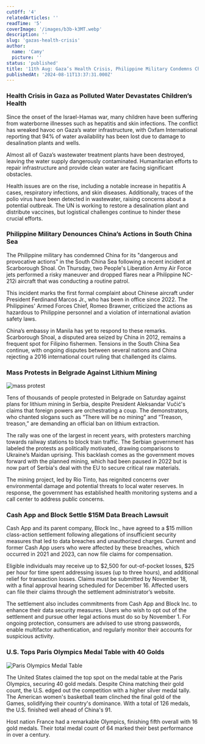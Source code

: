 ```yaml
---
cutOff: '4'
relatedArticles: ''
readTime: '5'
coverImage: '/images/b3b-k3MT.webp'
description: ''
slug: 'gazas-health-crisis'
author:
  name: 'Camy'
  picture: ''
status: 'published'
title: '11th Aug: Gaza’s Health Crisis, Philippine Military Condemns China'
publishedAt: '2024-08-11T13:37:31.000Z'
---
```


### Health Crisis in Gaza as Polluted Water Devastates Children’s Health

Since the onset of the Israel-Hamas war, many children have been suffering from waterborne illnesses such as hepatitis and skin infections. The conflict has wreaked havoc on Gaza’s water infrastructure, with Oxfam International reporting that 94% of water availability has been lost due to damage to desalination plants and wells.

Almost all of Gaza’s wastewater treatment plants have been destroyed, leaving the water supply dangerously contaminated. Humanitarian efforts to repair infrastructure and provide clean water are facing significant obstacles.

Health issues are on the rise, including a notable increase in hepatitis A cases, respiratory infections, and skin diseases. Additionally, traces of the polio virus have been detected in wastewater, raising concerns about a potential outbreak. The UN is working to restore a desalination plant and distribute vaccines, but logistical challenges continue to hinder these crucial efforts.

### Philippine Military Denounces China’s Actions in South China Sea

The Philippine military has condemned China for its "dangerous and provocative actions" in the South China Sea following a recent incident at Scarborough Shoal. On Thursday, two People's Liberation Army Air Force jets performed a risky maneuver and dropped flares near a Philippine NC-212i aircraft that was conducting a routine patrol.

This incident marks the first formal complaint about Chinese aircraft under President Ferdinand Marcos Jr., who has been in office since 2022. The Philippines' Armed Forces Chief, Romeo Brawner, criticized the actions as hazardous to Philippine personnel and a violation of international aviation safety laws.

China’s embassy in Manila has yet to respond to these remarks. Scarborough Shoal, a disputed area seized by China in 2012, remains a frequent spot for Filipino fishermen. Tensions in the South China Sea continue, with ongoing disputes between several nations and China rejecting a 2016 international court ruling that challenged its claims.

### Mass Protests in Belgrade Against Lithium Mining

![mass protest](/images/11th-aug--gaza-s-health-crisis--philippine-military-condemns-china-g5MD.webp)

Tens of thousands of people protested in Belgrade on Saturday against plans for lithium mining in Serbia, despite President Aleksandar Vučić's claims that foreign powers are orchestrating a coup. The demonstrators, who chanted slogans such as “There will be no mining” and “Treason, treason,” are demanding an official ban on lithium extraction.

The rally was one of the largest in recent years, with protesters marching towards railway stations to block train traffic. The Serbian government has labeled the protests as politically motivated, drawing comparisons to Ukraine’s Maidan uprising. This backlash comes as the government moves forward with the planned mining, which had been paused in 2022 but is now part of Serbia's deal with the EU to secure critical raw materials.

The mining project, led by Rio Tinto, has reignited concerns over environmental damage and potential threats to local water reserves. In response, the government has established health monitoring systems and a call center to address public concerns.

### Cash App and Block Settle $15M Data Breach Lawsuit

Cash App and its parent company, Block Inc., have agreed to a $15 million class-action settlement following allegations of insufficient security measures that led to data breaches and unauthorized charges. Current and former Cash App users who were affected by these breaches, which occurred in 2021 and 2023, can now file claims for compensation.

Eligible individuals may receive up to $2,500 for out-of-pocket losses, $25 per hour for time spent addressing issues (up to three hours), and additional relief for transaction losses. Claims must be submitted by November 18, with a final approval hearing scheduled for December 16. Affected users can file their claims through the settlement administrator’s website.

The settlement also includes commitments from Cash App and Block Inc. to enhance their data security measures. Users who wish to opt out of the settlement and pursue other legal actions must do so by November 1. For ongoing protection, consumers are advised to use strong passwords, enable multifactor authentication, and regularly monitor their accounts for suspicious activity.

### U.S. Tops Paris Olympics Medal Table with 40 Golds

![Paris Olympics Medal Table](/images/b3b-cwOT.webp)

The United States claimed the top spot on the medal table at the Paris Olympics, securing 40 gold medals. Despite China matching their gold count, the U.S. edged out the competition with a higher silver medal tally. The American women's basketball team clinched the final gold of the Games, solidifying their country's dominance. With a total of 126 medals, the U.S. finished well ahead of China's 91.

Host nation France had a remarkable Olympics, finishing fifth overall with 16 gold medals. Their total medal count of 64 marked their best performance in over a century.